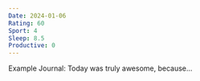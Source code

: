 ```yaml
---
Date: 2024-01-06
Rating: 60
Sport: 4
Sleep: 8.5
Productive: 0
---
```

Example Journal:
Today was truly awesome, because...
